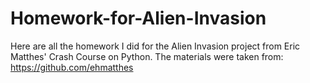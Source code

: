 # Homework-for-Alien-Invasion

Here are all the homework I did for the Alien Invasion project from Eric Matthes' Crash Course on Python.
The materials were taken from: https://github.com/ehmatthes
